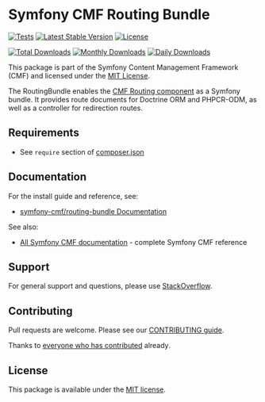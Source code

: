 # Symfony CMF Routing Bundle

[![Tests](https://github.com/symfony-cmf/routing-bundle/actions/workflows/test-application.yaml/badge.svg)](https://github.com/symfony-cmf/routing-bundle/actions)
[![Latest Stable Version](https://poser.pugx.org/symfony-cmf/routing-bundle/v/stable)](https://packagist.org/packages/symfony-cmf/routing-bundle)
[![License](https://poser.pugx.org/symfony-cmf/routing-bundle/license)](https://packagist.org/packages/symfony-cmf/routing-bundle)

[![Total Downloads](https://poser.pugx.org/symfony-cmf/routing-bundle/downloads)](https://packagist.org/packages/symfony-cmf/routing-bundle)
[![Monthly Downloads](https://poser.pugx.org/symfony-cmf/routing-bundle/d/monthly)](https://packagist.org/packages/symfony-cmf/routing-bundle)
[![Daily Downloads](https://poser.pugx.org/symfony-cmf/routing-bundle/d/daily)](https://packagist.org/packages/symfony-cmf/routing-bundle)

This package is part of the Symfony Content Management Framework (CMF) and licensed under the [MIT License](LICENSE).

The RoutingBundle enables the
[CMF Routing component](https://github.com/symfony-cmf/Routing)
as a Symfony bundle. It provides route documents for Doctrine ORM and PHPCR-ODM,
as well as a controller for redirection routes.

## Requirements

* See `require` section of [composer.json](composer.json)

## Documentation

For the install guide and reference, see:

* [symfony-cmf/routing-bundle Documentation](https://symfony.com/bundles/CMFRoutingBundle/current/routing-bundle/index.html)

See also:

* [All Symfony CMF documentation](https://symfony.com/bundles/CMFRoutingBundle/current/index.html) - complete Symfony CMF reference

## Support

For general support and questions, please use [StackOverflow](http://stackoverflow.com/questions/tagged/symfony-cmf).

## Contributing

Pull requests are welcome. Please see our
[CONTRIBUTING guide](https://github.com/symfony-cmf/routing-bundle/blob/master/CONTRIBUTING.md).

Thanks to
[everyone who has contributed](contributors) already.

## License

This package is available under the [MIT license](src/Resources/meta/LICENSE).
